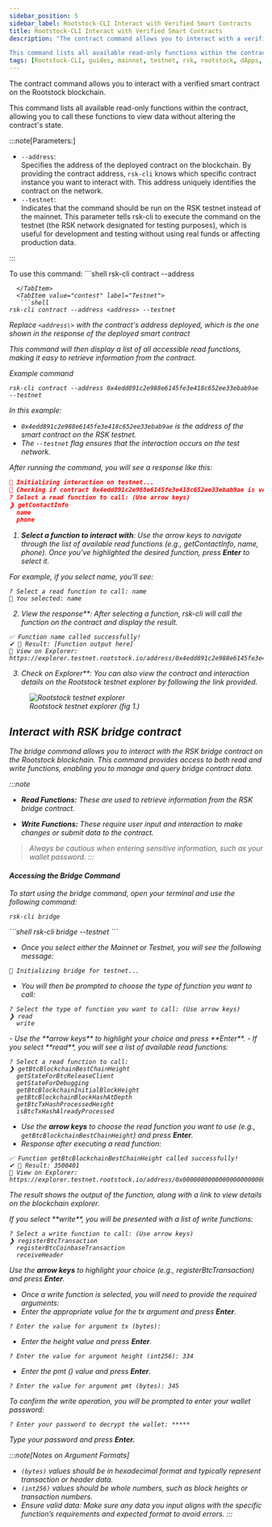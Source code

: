 ```yaml
---
sidebar_position: 5
sidebar_label: Rootstock-CLI Interact with Verified Smart Contracts
title: Rootstock-CLI Interact with Verified Smart Contracts
description: "The contract command allows you to interact with a verified smart contract on the Rootstock blockchain. 

This command lists all available read-only functions within the contract, allowing you to call these functions to view data without altering the contract's state. " 
tags: [Rootstock-CLI, guides, mainnet, testnet, rsk, rootstock, dApps, smart contracts, solidity]
---
```


The contract command allows you to interact with a verified smart contract on the Rootstock blockchain. 

This command lists all available read-only functions within the contract, allowing you to call these functions to view data without altering the contract's state. 

:::note[Parameters:]

* `--address`:  
  Specifies the address of the deployed contract on the blockchain. By providing the contract address, `rsk-cli` knows which specific contract instance you want to interact with. This address uniquely identifies the contract on the network.  
* `--testnet`:  
   Indicates that the command should be run on the RSK testnet instead of the mainnet. This parameter tells rsk-cli to execute the command on the testnet (the RSK network designated for testing purposes), which is useful for development and testing without using real funds or affecting production data.

:::

To use this command:
<Tabs>
  <TabItem value="contribute" label="Mainnet" default>
    ```shell
rsk-cli contract --address <address>
```
  </TabItem>
  <TabItem value="contest" label="Testnet">
   ```shell
rsk-cli contract --address <address> --testnet
```
  </TabItem>
 
</Tabs>



Replace `<address\>` with the contract's address deployed, which is the one shown in the response of the deployed smart contract

This command will then display a list of all accessible read functions, making it easy to retrieve information from the contract.

Example command 

```shell
rsk-cli contract --address 0x4edd891c2e988e6145fe3e418c652ee33ebab9ae --testnet
```

In this example:

* `0x4edd891c2e988e6145fe3e418c652ee33ebab9ae` is the address of the smart contract on the RSK testnet.  
* The `--testnet` flag ensures that the interaction occurs on the test network.

After running the command, you will see a response like this:

```json
🔧 Initializing interaction on testnet...
🔎 Checking if contract 0x4edd891c2e988e6145fe3e418c652ee33ebab9ae is verified...
? Select a read function to call: (Use arrow keys)
❯ getContactInfo
  name
  phone
```

1. **Select a function to interact with**: Use the arrow keys to navigate through the list of available read functions (e.g., getContactInfo, name, phone). Once you've highlighted the desired function, press **Enter** to select it. 

For example, if you select name, you'll see:

```shell
? Select a read function to call: name
📜 You selected: name
```

2. View the response**: After selecting a function, rsk-cli will call the function on the contract and display the result.

```shell
✅ Function name called successfully!
✔ 🔧 Result: [Function output here]
🔗 View on Explorer: https://explorer.testnet.rootstock.io/address/0x4edd891c2e988e6145fe3e418c652ee33ebab9ae
```

3. Check on Explorer**: You can also view the contract and interaction details on the Rootstock testnet explorer by following the link provided.

<figure>
<img src="/img/guides/rsk-cli/explorer.png" alt="Rootstock testnet explorer"/>
  <figcaption>Rootstock testnet explorer (fig 1.)</figcaption>
</figure>


## Interact with RSK bridge contract

The bridge command allows you to interact with the RSK bridge contract on the Rootstock blockchain. This command provides access to both read and write functions, enabling you to manage and query bridge contract data.

:::note

- **Read Functions:** These are used to retrieve information from the RSK bridge contract.  

- **Write Functions:** These require user input and interaction to make changes or submit data to the contract. 

> Always be cautious when entering sensitive information, such as your wallet password.
:::


#### Accessing the Bridge Command

To start using the bridge command, open your terminal and use the following command:
<Tabs>
  <TabItem value="contribute" label="Mainnet" default>
  ```shell
rsk-cli bridge
```
  </TabItem>
  <TabItem value="contest" label="Testnet">
 ```shell
rsk-cli bridge --testnet
```
  </TabItem>
 
</Tabs>


- Once you select either the Mainnet or Testnet, you will see the following message:

```shell
🔧 Initializing bridge for testnet...
```

- You will then be prompted to choose the type of function you want to call:

```shell
? Select the type of function you want to call: (Use arrow keys)
❯ read
  write
```
<Tabs>
  <TabItem value="contribute" label="Selecting a Read Function" default>
   - Use the **arrow keys** to highlight your choice and press **Enter**.  
- If you select **read**, you will see a list of available read functions:

```shell
? Select a read function to call:
❯ getBtcBlockchainBestChainHeight
  getStateForBtcReleaseClient
  getStateForDebugging
  getBtcBlockchainInitialBlockHeight
  getBtcBlockchainBlockHashAtDepth
  getBtcTxHashProcessedHeight
  isBtcTxHashAlreadyProcessed
```

- Use the **arrow keys** to choose the read function you want to use (e.g., `getBtcBlockchainBestChainHeight`) and press **Enter**.  
- Response after executing a read function:

```shell
✅ Function getBtcBlockchainBestChainHeight called successfully!
✔ 🔧 Result: 3500401
🔗 View on Explorer: https://explorer.testnet.rootstock.io/address/0x0000000000000000000000000000000001000006
```

The result shows the output of the function, along with a link to view details on the blockchain explorer.

  </TabItem>

  <TabItem value="contest" label="Selecting a Write Function">
  If you select **write**, you will be presented with a list of write functions:

```shell
? Select a write function to call: (Use arrow keys)
❯ registerBtcTransaction
  registerBtcCoinbaseTransaction
  receiveHeader
```

Use the **arrow keys** to highlight your choice (e.g., registerBtcTransaction) and press **Enter**.

- Once a write function is selected, you will need to provide the required arguments:  
- Enter the appropriate value for the tx argument and press **Enter**.

```shell
? Enter the value for argument tx (bytes):
```

- Enter the height value and press **Enter**.

```shell
? Enter the value for argument height (int256): 334
```

- Enter the pmt () value and press **Enter**.

```shell
? Enter the value for argument pmt (bytes): 345
```

To confirm the write operation, you will be prompted to enter your wallet password:

```shell
? Enter your password to decrypt the wallet: *****
```

Type your password and press **Enter.**

:::note[Notes on Argument Formats]

* `(bytes)` values should be in hexadecimal format and typically represent transaction or header data.  
* `(int256)` values should be whole numbers, such as block heights or transaction numbers.  
* Ensure valid data: Make sure any data you input aligns with the specific function’s requirements and expected format to avoid errors.
:::
  </TabItem>
</Tabs>
